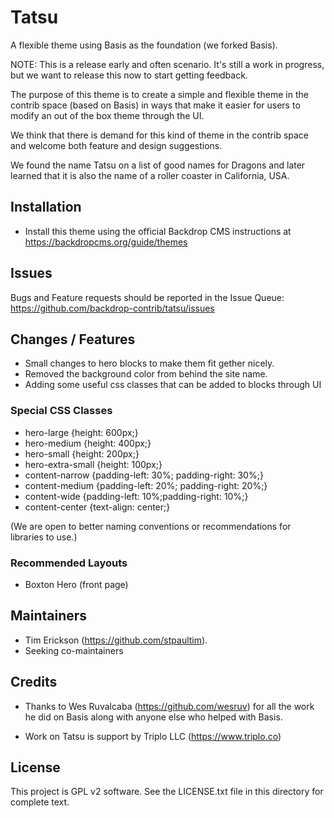 # Tatsu
A flexible theme using Basis as the foundation (we forked Basis).

NOTE: This is a release early and often scenario. It's still a work 
in progress, but we want to release this now to start getting feedback.

The purpose of this theme is to create a simple and flexible 
theme in the contrib space (based on Basis) in ways that make it easier for 
users to modify an out of the box theme through the UI. 

We think that there is demand for this kind of theme in the contrib space 
and welcome both feature and design suggestions.

We found the name Tatsu on a list of good names for Dragons and later 
learned that it is also the name of a roller coaster in California, USA.  

## Installation

- Install this theme using the official Backdrop CMS instructions at
  https://backdropcms.org/guide/themes

## Issues

Bugs and Feature requests should be reported in the Issue Queue:
https://github.com/backdrop-contrib/tatsu/issues

## Changes / Features

* Small changes to hero blocks to make them fit gether nicely.
* Removed the background color from behind the site name.
* Adding some useful css classes that can be added to blocks through UI

### Special CSS Classes

- hero-large         {height: 600px;}
- hero-medium        {height: 400px;}
- hero-small         {height: 200px;}
- hero-extra-small   {height: 100px;}
- content-narrow     {padding-left: 30%; padding-right: 30%;}
- content-medium     {padding-left: 20%; padding-right: 20%;}
- content-wide       {padding-left: 10%;padding-right: 10%;}
- content-center     {text-align: center;}

(We are open to better naming conventions or recommendations for libraries to use.)

### Recommended Layouts

* Boxton Hero (front page)

## Maintainers

- Tim Erickson (https://github.com/stpaultim).
- Seeking co-maintainers

## Credits

- Thanks to Wes Ruvalcaba (https://github.com/wesruv) for 
  all the work he did on Basis along with anyone else who 
  helped with Basis.
  
- Work on Tatsu is support by Triplo LLC (https://www.triplo.co)

## License

This project is GPL v2 software. See the LICENSE.txt file in this directory for
complete text.
